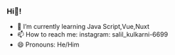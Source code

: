 ### Hi👋!

- 🌱 I’m currently learning Java Script,Vue,Nuxt
- 📫 How to reach me: instagram: salil_kulkarni-6699
- 😄 Pronouns: He/Him
